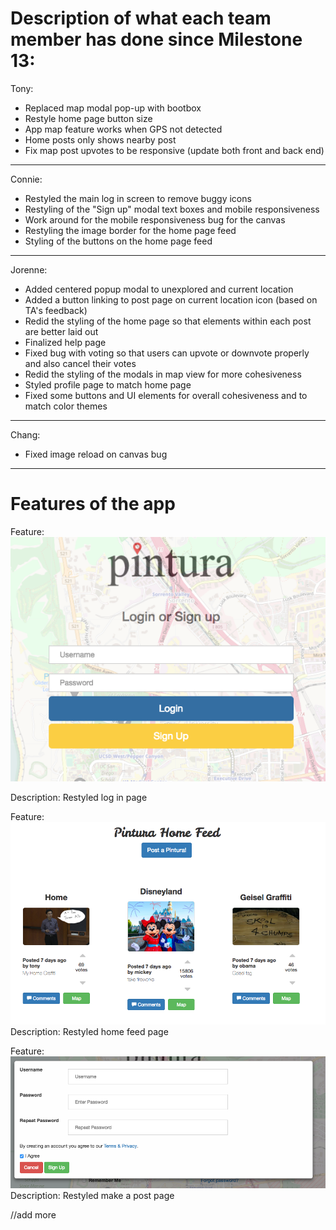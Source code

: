 # Description of what each team member has done since Milestone 13:


Tony:
- Replaced map modal pop-up with bootbox
- Restyle home page button size
- App map feature works when GPS not detected
- Home posts only shows nearby post
- Fix map post upvotes to be responsive (update both front and back end)


---

Connie:
- Restyled the main log in screen to remove buggy icons
- Restyling of the "Sign up" modal text boxes and mobile responsiveness
- Work around for the mobile responsiveness bug for the canvas
- Restyling the image border for the home page feed
- Styling of the buttons on the home page feed


---

Jorenne:
- Added centered popup modal to unexplored and current location
- Added a button linking to post page on current location icon (based on TA's feedback)
- Redid the styling of the home page so that elements within each post are better laid out
- Finalized help page
- Fixed bug with voting so that users can upvote or downvote properly and also cancel their votes
- Redid the styling of the modals in map view for more cohesiveness
- Styled profile page to match home page
- Fixed some buttons and UI elements for overall cohesiveness and to match color themes


---

Chang:
- Fixed image reload on canvas bug


---


# Features of the app


Feature:
![alt_tag](/images/milestone14_login.png)

Description: 
Restyled log in page

Feature: 
![alt_tag](/images/milestone14_home.png)
Description: 
Restyled home feed page

Feature:
![alt_tag](/images/milestone14_create.png)
Description: 
Restyled make a post page




//add more
